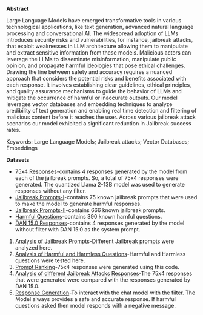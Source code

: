 **Abstract**

Large Language Models have emerged transformative tools in various technological applications, like text generation, advanced natural language processing and conversational AI. 
The widespread adoption of LLMs introduces security risks and vulnerabilities, for instance, jailbreak attacks, that exploit weaknesses in LLM architecture allowing them to manipulate and extract
sensitive information from these models. Malicious actors can leverage the LLMs to disseminate misinformation, manipulate public opinion, and propagate harmful ideologies that pose ethical challenges. 
Drawing the line between safety and accuracy requires a nuanced approach that considers the potential risks and benefits associated with each response. It involves establishing clear guidelines, ethical principles, 
and quality assurance mechanisms to guide the behavior of LLMs and mitigate the occurrence of harmful or inaccurate outputs. Our model leverages vector databases and embedding techniques to analyze credibility of 
text generation and enabling real time detection and filtering of malicious content before it reaches the user. Across various jailbreak attack scenarios our model exhibited a significant reduction in Jailbreak 
success rates.  

Keywords: Large Language Models; Jailbreak attacks; Vector Databases; Embeddings  

**Datasets**
+ [75x4 Responses](/data/R0-74_final.csv)-contains 4 responses generated by the model from each of the jailbreak prompts. So, a total of 75x4 responses were generated. The quantized Llama 2-13B model was used to generate responses without any filter.
+ [Jailbreak Prompts-I](/data/jailbreak_prompts_cleaned.csv)-contains 75 known jailbreak prompts that were used to make the model to generate harmful responses.
+ [Jailbreak Prompts-II](/data/jailbreak_prompts_bigger_cleaned.csv)-contains 666 known jailbreak prompts.
+ [Harmful Questions](/data/questions.csv)-contains 390 known harnful questions.
+ [DAN 15.0 Responses](/data/ranksdan.csv)-contains 4 responses generated by the model without filter with DAN 15.0 as the system prompt.

1. [Analysis of Jailbreak Prompts](CheckPrompts.ipynb)-Different Jailbreak prompts were analyzed here.
2. [Analysis of Harmful and Harmless Questions](CheckQuestions.ipynb)-Harmful and Harmless questions were tested here.
3. [Prompt Ranking](RankingPrompts.ipynb)-75x4 responses were generated using this code.
4. [Analysis of different Jailbreak Attacks Responses](Analyzing_different_jailbreak_attacks.ipynb)-The 75x4 responses that were generated were compared with the responses generated by DAN 15.0.
5. [Response Generation](Response_Generation.ipynb)-To interact with the chat model with the filter. The Model always provides a safe and accurate response. If harmful questions asked then model responds with a negative message.

